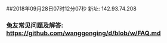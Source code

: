 ##2018年09月28日07时12分07秒 新址: 142.93.74.208
### 兔友常见问题及解答: https://github.com/wanggonging/d/blob/w/FAQ.md
